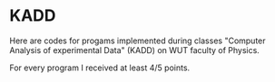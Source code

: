 # KADD
Here are codes for progams implemented during classes "Computer Analysis of experimental Data" (KADD) on WUT faculty of Physics.

For every program I received at least 4/5 points.
